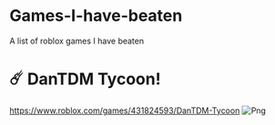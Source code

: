# Games-I-have-beaten
A list of roblox games I have beaten

# ☄️ DanTDM Tycoon!
https://www.roblox.com/games/431824593/DanTDM-Tycoon
![Png](https://github.com/HttpAnimation/Games-I-have-beaten/assets/97435656/745f9ae2-9e38-4d12-8d0a-b085ae7b630f) 
